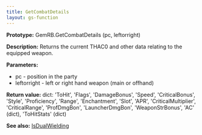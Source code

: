 ```yaml
---
title: GetCombatDetails
layout: gs-function
---
```


**Prototype:** GemRB.GetCombatDetails (pc, leftorright)

**Description:** Returns the current THAC0 and other data relating to the 
equipped weapon.

**Parameters:** 
  * pc - position in the party
  * leftorright - left or right hand weapon (main or offhand)

**Return value:** dict: 'ToHit', 'Flags', 'DamageBonus', 'Speed', 
'CriticalBonus', 'Style', 'Proficiency', 'Range', 'Enchantment', 'Slot', 
'APR', 'CriticalMultiplier', 'CriticalRange', 'ProfDmgBon', 
'LauncherDmgBon', 'WeaponStrBonus', 'AC' (dict), 'ToHitStats' (dict)

**See also:** [IsDualWielding]()

